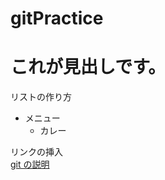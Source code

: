 # gitPractice

# これが見出しです。

リストの作り方
* メニュー
   * カレー

リンクの挿入  
[git の説明](https://abiding-sandal-008.notion.site/Git-00010f83c19c490ba1811faec2ba9e49)
